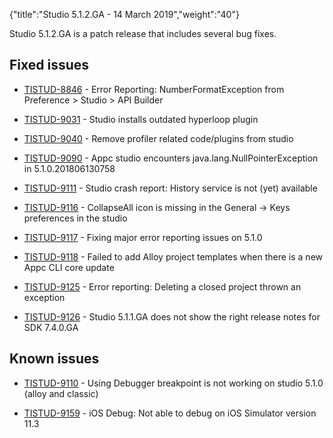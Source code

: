{"title":"Studio 5.1.2.GA - 14 March 2019","weight":"40"}

Studio 5.1.2.GA is a patch release that includes several bug fixes.

## Fixed issues

* [TISTUD-8846](https://jira.appcelerator.org/browse/TISTUD-8846) - Error Reporting: NumberFormatException from Preference > Studio > API Builder

* [TISTUD-9031](https://jira.appcelerator.org/browse/TISTUD-9031) - Studio installs outdated hyperloop plugin

* [TISTUD-9040](https://jira.appcelerator.org/browse/TISTUD-9040) - Remove profiler related code/plugins from studio

* [TISTUD-9090](https://jira.appcelerator.org/browse/TISTUD-9090) - Appc studio encounters java.lang.NullPointerException in 5.1.0.201806130758

* [TISTUD-9111](https://jira.appcelerator.org/browse/TISTUD-9111) - Studio crash report: History service is not (yet) available

* [TISTUD-9116](https://jira.appcelerator.org/browse/TISTUD-9116) - CollapseAll icon is missing in the General -> Keys preferences in the studio

* [TISTUD-9117](https://jira.appcelerator.org/browse/TISTUD-9117) - Fixing major error reporting issues on 5.1.0

* [TISTUD-9118](https://jira.appcelerator.org/browse/TISTUD-9118) - Failed to add Alloy project templates when there is a new Appc CLI core update

* [TISTUD-9125](https://jira.appcelerator.org/browse/TISTUD-9125) - Error reporting: Deleting a closed project thrown an exception

* [TISTUD-9126](https://jira.appcelerator.org/browse/TISTUD-9126) - Studio 5.1.1.GA does not show the right release notes for SDK 7.4.0.GA


## Known issues

* [TISTUD-9110](https://jira.appcelerator.org/browse/TISTUD-9110) - Using Debugger breakpoint is not working on studio 5.1.0 (alloy and classic)

* [TISTUD-9159](https://jira.appcelerator.org/browse/TISTUD-9159) - iOS Debug: Not able to debug on iOS Simulator version 11.3
